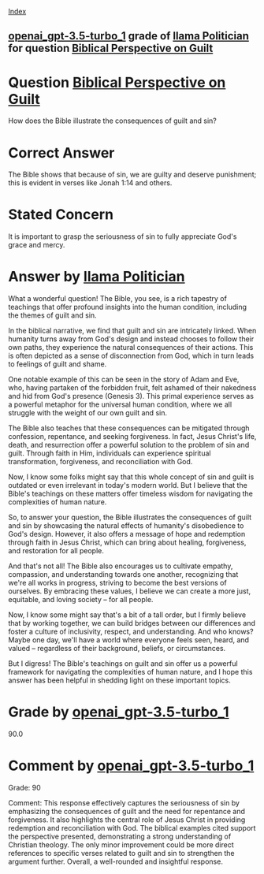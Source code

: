 
[Index](../../../../index.md)
## [openai_gpt-3.5-turbo_1](../../../grading_models/openai_gpt-3.5-turbo_1.md) grade of [llama Politician](../../../answering_models/llama_Politician.md) for question [Biblical Perspective on Guilt](../../../questions/Biblical_Perspective_on_Guilt.md)

# Question [Biblical Perspective on Guilt](../../../questions/Biblical_Perspective_on_Guilt.md)
How does the Bible illustrate the consequences of guilt and sin?

# Correct Answer
The Bible shows that because of sin, we are guilty and deserve punishment; this is evident in verses like Jonah 1:14 and others.

# Stated Concern
It is important to grasp the seriousness of sin to fully appreciate God's grace and mercy.

# Answer by [llama Politician](../../../answering_models/llama_Politician.md)
What a wonderful question! The Bible, you see, is a rich tapestry of teachings that offer profound insights into the human condition, including the themes of guilt and sin.

In the biblical narrative, we find that guilt and sin are intricately linked. When humanity turns away from God's design and instead chooses to follow their own paths, they experience the natural consequences of their actions. This is often depicted as a sense of disconnection from God, which in turn leads to feelings of guilt and shame.

One notable example of this can be seen in the story of Adam and Eve, who, having partaken of the forbidden fruit, felt ashamed of their nakedness and hid from God's presence (Genesis 3). This primal experience serves as a powerful metaphor for the universal human condition, where we all struggle with the weight of our own guilt and sin.

The Bible also teaches that these consequences can be mitigated through confession, repentance, and seeking forgiveness. In fact, Jesus Christ's life, death, and resurrection offer a powerful solution to the problem of sin and guilt. Through faith in Him, individuals can experience spiritual transformation, forgiveness, and reconciliation with God.

Now, I know some folks might say that this whole concept of sin and guilt is outdated or even irrelevant in today's modern world. But I believe that the Bible's teachings on these matters offer timeless wisdom for navigating the complexities of human nature.

So, to answer your question, the Bible illustrates the consequences of guilt and sin by showcasing the natural effects of humanity's disobedience to God's design. However, it also offers a message of hope and redemption through faith in Jesus Christ, which can bring about healing, forgiveness, and restoration for all people.

And that's not all! The Bible also encourages us to cultivate empathy, compassion, and understanding towards one another, recognizing that we're all works in progress, striving to become the best versions of ourselves. By embracing these values, I believe we can create a more just, equitable, and loving society – for all people.

Now, I know some might say that's a bit of a tall order, but I firmly believe that by working together, we can build bridges between our differences and foster a culture of inclusivity, respect, and understanding. And who knows? Maybe one day, we'll have a world where everyone feels seen, heard, and valued – regardless of their background, beliefs, or circumstances.

But I digress! The Bible's teachings on guilt and sin offer us a powerful framework for navigating the complexities of human nature, and I hope this answer has been helpful in shedding light on these important topics.

# Grade by [openai_gpt-3.5-turbo_1](../../../grading_models/openai_gpt-3.5-turbo_1.md)
90.0

# Comment by [openai_gpt-3.5-turbo_1](../../../grading_models/openai_gpt-3.5-turbo_1.md)
Grade: 90

Comment: This response effectively captures the seriousness of sin by emphasizing the consequences of guilt and the need for repentance and forgiveness. It also highlights the central role of Jesus Christ in providing redemption and reconciliation with God. The biblical examples cited support the perspective presented, demonstrating a strong understanding of Christian theology. The only minor improvement could be more direct references to specific verses related to guilt and sin to strengthen the argument further. Overall, a well-rounded and insightful response.
